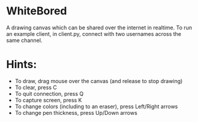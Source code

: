 # WhiteBored
A drawing canvas which can be shared over the internet in realtime.
To run an example client, in client.py, connect with two usernames across the same channel.
# Hints:
- To draw, drag mouse over the canvas (and release to stop drawing)
- To clear, press C
- To quit connection, press Q
- To capture screen, press K
- To change colors (including to an eraser), press Left/Right arrows
- To change pen thickness, press Up/Down arrows
